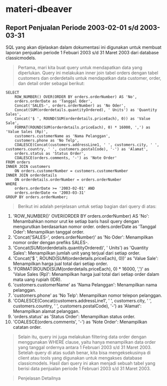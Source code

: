 # materi-dbeaver

## Report Penjualan Periode 2003-02-01 s/d 2003-03-31
SQL yang akan dijelaskan dalam dokumentasi ini digunakan untuk membuat laporan penjualan periode 1 Febuari 2003 s/d 31 Maret 2003 dari database classicmodels.

> Pertama, mari kita buat query untuk mendapatkan data yang diperlukan. Query ini melakukan inner join tabel orders dengan tabel customers dan orderdetails untuk mendapatkan data customer, order, dan detail order sebagai berikut:

```
SELECT 
    ROW_NUMBER() OVER(ORDER BY orders.orderNumber) AS 'No',
    orders.orderDate as 'Tanggal Oder',
    Concat('SALES-', orders.orderNumber) as 'No Oder',
    Concat(SUM(orderdetails.quantityOrdered), ' Units') as 'Quantity Sales',
    Concat('$ ', ROUND(SUM(orderdetails.priceEach), 0)) as 'Value Sale',
    FORMAT(ROUND(SUM(orderdetails.priceEach), 0) * 16000, ',') as 'Value Sales (Rp)',
    customers.customerName as 'Nama Pelanggan',
    customers.phone as 'No Telp',
    COALESCE(Concat(customers.addressLine1, ' ', customers.city, ' ', customers.country, ' ', customers.postalCode), '-') as 'Alamat',
    orders.status as 'Status Order',
    COALESCE(orders.comments, '-') as 'Note Order'
FROM orders 
INNER JOIN customers 
    ON orders.customerNumber = customers.customerNumber 
INNER JOIN orderdetails 
    ON orderdetails.orderNumber = orders.orderNumber 
WHERE 
    orders.orderDate >= '2003-02-01' AND 
    orders.orderDate <= '2003-03-31'
GROUP BY orders.orderNumber;
```

> Berikut ini adalah penjelasan untuk setiap bagian dari query di atas:
1. 'ROW_NUMBER()' OVER(ORDER BY orders.orderNumber) AS 'No': Menambahkan nomor urut ke setiap baris hasil query dengan mengurutkan berdasarkan nomor order.
orders.orderDate as 'Tanggal Oder': Menampilkan tanggal order.
2. 'Concat('SALES-', orders.orderNumber)' as 'No Oder': Menampilkan nomor order dengan prefiks SALES-.
3. 'Concat(SUM(orderdetails.quantityOrdered)', ' Units') as 'Quantity Sales': Menampilkan jumlah unit yang terjual dari setiap order.
4. 'Concat('$ ', ROUND(SUM(orderdetails.priceEach), 0))' as 'Value Sale': Menampilkan harga jual total dari setiap order.
5. 'FORMAT(ROUND(SUM(orderdetails.priceEach), 0) * 16000, ',')' as 'Value Sales (Rp)': Menampilkan harga jual total dari setiap order dalam mata uang rupiah (IDR).
6. 'customers.customerName' as 'Nama Pelanggan': Menampilkan nama pelanggan.
7. 'customers.phone' as 'No Telp': Menampilkan nomor telepon pelanggan.
8. 'COALESCE(Concat(customers.addressLine1', ' ', customers.city, ' ', customers.country, ' ', customers.postalCode), '-') as 'Alamat': Menampilkan alamat pelanggan.
9. 'orders.status' as 'Status Order': Menampilkan status order.
10. 'COALESCE(orders.comments', '-') as 'Note Order': Menampilkan catatan order.

> Selain itu, query ini juga melakukan filtering data order dengan menggunakan WHERE clause, yaitu hanya menampilkan data order yang tanggal ordernya antara 1 Februari 2003 s/d 31 Maret 2003.
> Setelah query di atas sudah benar, kita bisa mengeksekusinya di client atau tools yang digunakan untuk mengakses database classicmodels. Hasil dari query ini akan menjadi sebuah tabel yang berisi data penjualan periode 1 Februari 2003 s/d 31 Maret 2003.

> Penjelasan Detailnya
[^longnote]: ROW_NUMBER() (Transact-SQL)

    ROW_NUMBER() adalah fungsi yang digunakan untuk menambahkan nomor urut ke setiap baris hasil query. OVER clause digunakan untuk mengurutkan baris hasil query berdasarkan nomor order.

    CONCAT (Transact-SQL)

      CONCAT adalah fungsi yang digunakan untuk menggabungkan beberapa string menjadi satu string. Dalam query di atas, CONCAT digunakan untuk menggabungkan nomor order dengan prefiks SALES- dan menggabungkan alamat pelanggan dari beberapa kolom.

    FORMAT (Transact-SQL)

      FORMAT adalah fungsi yang digunakan untuk memformat string menjadi bentuk yang lebih mudah dibaca. Dalam query di atas, FORMAT digunakan untuk memformat harga jual total dari setiap order menjadi format mata uang rupiah (IDR).

    COALESCE (Transact-SQL)

      COALESCE adalah fungsi yang digunakan untuk mengembalikan nilai pertama yang tidak null dari sebuah daftar nilai. Dalam query di atas, COALESCE digunakan untuk mengganti nilai null dari kolom alamat pelanggan dengan string -.

    GROUP BY (Transact-SQL)

      GROUP BY digunakan untuk mengelompokkan hasil query berdasarkan nilai dari kolom tertentu. Dalam query di atas, GROUP BY digunakanuntuk mengelompokkan hasil query berdasarkan nomor order.

    INNER JOIN (Transact-SQL)

      INNER JOIN digunakan untuk menggabungkan dua atau lebih tabel berdasarkan kondisi tertentu. Dalam query di atas, INNER JOIN digunakan untuk menggabungkan tabel orders dengan tabel customers dan orderdetails.

    WHERE (Transact-SQL)

       WHERE digunakan untuk mengfilter data hasil query berdasarkan kondisi tertentu. Dalam query di atas, WHERE digunakan untuk mengfilter data order dengan tanggal order yang sesuai.
